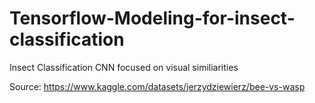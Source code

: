 # Tensorflow-Modeling-for-insect-classification
Insect Classification CNN focused on visual similiarities

Source: https://www.kaggle.com/datasets/jerzydziewierz/bee-vs-wasp
